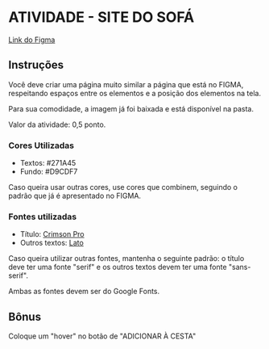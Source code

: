 # ATIVIDADE - SITE DO SOFÁ
[Link do Figma](https://www.figma.com/file/gA35sLsNh7WAgbeAuQioUk/atividade-ciencia?type=design&node-id=0%3A1&mode=design&t=9rhe7a4nFkFFNuKb-1)

## Instruções
Você deve criar uma página muito similar a página que está no FIGMA, respeitando espaços entre os elementos e a posição dos elementos na tela.

Para sua comodidade, a imagem já foi baixada e está disponível na pasta.

Valor da atividade: 0,5 ponto.

### Cores Utilizadas
* Textos: #271A45
* Fundo: #D9CDF7

Caso queira usar outras cores, use cores que combinem, seguindo o padrão que já é apresentado no FIGMA.

### Fontes utilizadas
* Título: [Crimson Pro](https://fonts.google.com/specimen/Crimson+Pro?query=crimson+pro)
* Outros textos: [Lato](https://fonts.google.com/specimen/Lato?query=lato)

Caso queira utilizar outras fontes, mantenha o seguinte padrão: o título deve ter uma fonte "serif" e os outros textos devem ter uma fonte "sans-serif".

Ambas as fontes devem ser do Google Fonts.

## Bônus
Coloque um "hover" no botão de "ADICIONAR À CESTA"